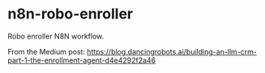 # n8n-robo-enroller
Robo enroller N8N workflow.

From the Medium post: https://blog.dancingrobots.ai/building-an-llm-crm-part-1-the-enrollment-agent-d4e4292f2a46
